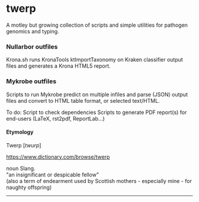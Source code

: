 # twerp

A motley but growing collection of scripts and simple utilities for pathogen genomics and typing.

### Nullarbor outfiles

Krona.sh runs KronaTools ktImportTaxonomy on Kraken classifier output files and generates a Krona HTML5 report.

### Mykrobe outfiles

Scripts to run Mykrobe predict on multiple infiles and parse (JSON) output files and convert to HTML table format, or selected text/HTML.

To do:
Script to check dependencies
Scripts to generate PDF report(s) for end-users (LaTeX, rst2pdf, ReportLab...)

#### Etymology

Twerp [<i>twurp</i>]

https://www.dictionary.com/browse/twerp

noun Slang.</br>
"an insignificant or despicable fellow"</br>
(also a term of endearment used by Scottish mothers - especially mine - for naughty offspring)

---
